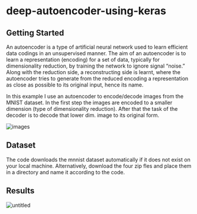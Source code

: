 # deep-autoencoder-using-keras

## Getting Started
An autoencoder is a type of artificial neural network used to learn efficient data codings in an unsupervised manner. The aim of an autoencoder is to learn a representation (encoding) for a set of data, typically for dimensionality reduction, by training the network to ignore signal “noise.” Along with the reduction side, a reconstructing side is learnt, where the autoencoder tries to generate from the reduced encoding a representation as close as possible to its original input, hence its name.

In this example I use an autoencoder to encode/decode images from the MNIST dataset. In the first step the images are encoded to a smaller dimension (type of dimensionality reduction). After that the task of the decoder is to decode that lower dim. image to its original form.

![images](https://user-images.githubusercontent.com/28685502/43400785-396a18f8-942c-11e8-9251-807f13d5dd1c.png)


## Dataset 
The code downloads the mnnist dataset automatically if it does not exist on your local machine. Alternatively, download the four zip fles and place them in a directory and name it according to the code.

## Results
![untitled](https://user-images.githubusercontent.com/28685502/43400628-d4d02928-942b-11e8-9895-1adcfe62d4d6.png)
